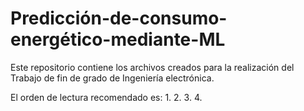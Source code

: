 # Predicción-de-consumo-energético-mediante-ML

Este repositorio contiene los archivos creados para la realización del Trabajo de fin de grado de Ingeniería electrónica.

El orden de lectura recomendado es:
1.
2.
3.
4.


